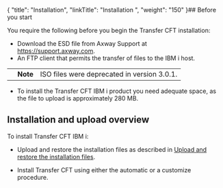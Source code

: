 {
    "title": "Installation",
    "linkTitle": "Installation ",
    "weight": "150"
}## Before you start

You require the following before you begin the Transfer CFT installation:

-   Download the ESD file from <span class="mc-variable axway_variables.Company_Name variable">Axway</span> Support at <a href="https://support.axway.com/" class="hyperlink">https://support.axway.com</a>.
-   An FTP client that permits the transfer of files to the IBM i host.

<table>
   <tbody>
      <tr>
         <td>         </td>
         <td><span><strong>Note</strong></span>         </td>
         <td>ISO files were deprecated in version 3.0.1.         </td>
      </tr>
   </tbody>
</table>

-   To install the Transfer CFT IBM i product you need adequate space, as the file to upload is approximately 280 MB.

## Installation and upload overview

To install Transfer CFT <span class="span_1">IBM i</span>:

-   Upload and restore the installation files as described in <a href="upload_ibm_i" class="MCXref xref">Upload and restore the installation files</a>.

<!-- -->

-   Install Transfer CFT using either the automatic or a customize procedure.

